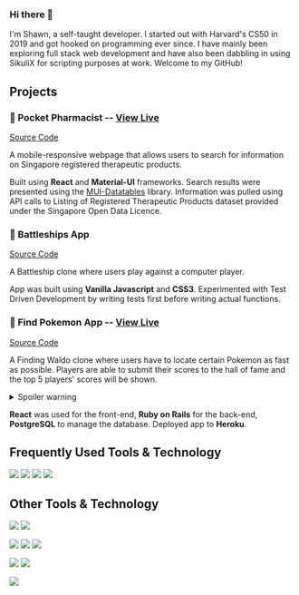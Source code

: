 ### Hi there 👋
I'm Shawn, a self-taught developer. I started out with Harvard's CS50 in 2019 and got hooked on programming ever since. I have mainly been exploring full stack web development and have also been dabbling in using SikuliX for scripting purposes at work. Welcome to my GitHub!

## Projects

### &#128138; Pocket Pharmacist -- [View Live](https://codingshawn.github.io/pocket-pharmacist/)
[Source Code](https://github.com/CodingShawn/pocket-pharmacist)

A mobile-responsive webpage that allows users to search for information on Singapore registered therapeutic products. 

Built using **React** and **Material-UI** frameworks. Search results were presented using the [MUI-Datatables](https://github.com/gregnb/mui-datatables) library. Information was pulled using API calls to 
Listing of Registered Therapeutic Products dataset provided under the Singapore Open Data Licence. 

### &#128674; Battleships App
[Source Code](https://github.com/CodingShawn/TOP-JS-Battleship)

A Battleship clone where users play against a computer player. 

App was built using **Vanilla Javascript** and **CSS3**. Experimented with Test Driven Development by writing tests first before writing actual functions.

### &#128270; Find Pokemon App -- [View Live](https://find-pokemon-app.herokuapp.com/)
[Source Code](https://github.com/CodingShawn/TOP-JS-Finding-Pokemon)

A Finding Waldo clone where users have to locate certain Pokemon as fast as possible. Players are able to submit their scores to the hall of fame and the top 5 players' scores will be shown. 
<details>
  <summary>Spoiler warning</summary>
  
Togepi can be found at the bottom left hand side!
  
</details>

**React** was used for the front-end, **Ruby on Rails** for the back-end, **PostgreSQL** to manage the database. Deployed app to **Heroku**.

## Frequently Used Tools & Technology
![](https://img.shields.io/badge/Code-JavaScript-purple?logo=javascript&logoColor=white)
![](https://img.shields.io/badge/Framework-React-purple?logo=react&logoColor=white)
![](https://img.shields.io/badge/Tools-Git-purple?logo=git&logoColor=white)
![](https://img.shields.io/badge/Editor-VSCode-purple?logo=visual-studio-code&logoColor=white)

## Other Tools & Technology
![](https://img.shields.io/badge/Framework-Ruby%20On%20Rails-purple?logo=ruby-on-rails&logoColor=white)
![](https://img.shields.io/badge/Framework-Express-purple?logo=express&logoColor=white)

![](https://img.shields.io/badge/Code-Ruby-purple?logo=ruby&logoColor=white)
![](https://img.shields.io/badge/Code-Java-purple?logo=java&logoColor=white)
![](https://img.shields.io/badge/Code-Python-purple?logo=python&logoColor=white)

![](https://img.shields.io/badge/NoSQL-MongoDB-purple?logo=mongodb&logoColor=white)
![](https://img.shields.io/badge/SQL-MySQL-purple?logo=mysql&logoColor=white)

![](https://img.shields.io/badge/Styling-CSS3-purple?logo=css3&logoColor=white)



<!--
**CodingShawn/CodingShawn** is a ✨ _special_ ✨ repository because its `README.md` (this file) appears on your GitHub profile.

Here are some ideas to get you started:

- 🔭 I’m currently working on ...
- 🌱 I’m currently learning ...
- 👯 I’m looking to collaborate on ...
- 🤔 I’m looking for help with ...
- 💬 Ask me about ...
- 📫 How to reach me: ...
- 😄 Pronouns: ...
- ⚡ Fun fact: ...
-->
